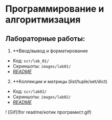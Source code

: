 # Программирование и алгоритмизация
## Лабораторные работы:
1. **Ввод/вывод и форматирование
  - Код: `scr/lab_01/`
  - Скриншоты: `images/lab01/`
  - *[README](scr/lab_01/README_lab01.md)*
2. **Коллекции и матрицы (list/tuple/set/dict)
  - Код: `scr/lab02/`
  - Скриншоты: `images/lab02/`
  - *[README](scr/lab02/README.md)*

  ! [Gif](for readme/котик програмист.gif)

